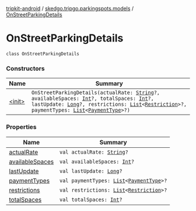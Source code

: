 [tripkit-android](../../index.md) / [skedgo.tripgo.parkingspots.models](../index.md) / [OnStreetParkingDetails](./index.md)

# OnStreetParkingDetails

`class OnStreetParkingDetails`

### Constructors

| Name | Summary |
|---|---|
| [&lt;init&gt;](-init-.md) | `OnStreetParkingDetails(actualRate: `[`String`](https://kotlinlang.org/api/latest/jvm/stdlib/kotlin/-string/index.html)`?, availableSpaces: `[`Int`](https://kotlinlang.org/api/latest/jvm/stdlib/kotlin/-int/index.html)`?, totalSpaces: `[`Int`](https://kotlinlang.org/api/latest/jvm/stdlib/kotlin/-int/index.html)`?, lastUpdate: `[`Long`](https://kotlinlang.org/api/latest/jvm/stdlib/kotlin/-long/index.html)`?, restrictions: `[`List`](https://kotlinlang.org/api/latest/jvm/stdlib/kotlin.collections/-list/index.html)`<`[`Restriction`](../-restriction/index.md)`>?, paymentTypes: `[`List`](https://kotlinlang.org/api/latest/jvm/stdlib/kotlin.collections/-list/index.html)`<`[`PaymentType`](../../skedgo.tripkit.parkingspots.models/-payment-type/index.md)`>?)` |

### Properties

| Name | Summary |
|---|---|
| [actualRate](actual-rate.md) | `val actualRate: `[`String`](https://kotlinlang.org/api/latest/jvm/stdlib/kotlin/-string/index.html)`?` |
| [availableSpaces](available-spaces.md) | `val availableSpaces: `[`Int`](https://kotlinlang.org/api/latest/jvm/stdlib/kotlin/-int/index.html)`?` |
| [lastUpdate](last-update.md) | `val lastUpdate: `[`Long`](https://kotlinlang.org/api/latest/jvm/stdlib/kotlin/-long/index.html)`?` |
| [paymentTypes](payment-types.md) | `val paymentTypes: `[`List`](https://kotlinlang.org/api/latest/jvm/stdlib/kotlin.collections/-list/index.html)`<`[`PaymentType`](../../skedgo.tripkit.parkingspots.models/-payment-type/index.md)`>?` |
| [restrictions](restrictions.md) | `val restrictions: `[`List`](https://kotlinlang.org/api/latest/jvm/stdlib/kotlin.collections/-list/index.html)`<`[`Restriction`](../-restriction/index.md)`>?` |
| [totalSpaces](total-spaces.md) | `val totalSpaces: `[`Int`](https://kotlinlang.org/api/latest/jvm/stdlib/kotlin/-int/index.html)`?` |
